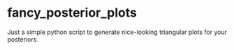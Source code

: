 # fancy_posterior_plots

Just a simple python script to generate nice-looking triangular plots for your posteriors.
